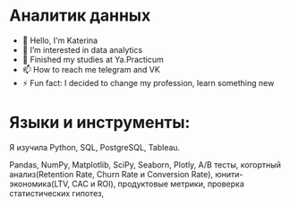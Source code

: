 # Аналитик данных
- 👋  Hello, I'm Katerina
- 👀 I’m interested in data analytics
- 🌱 Finished my studies at Ya.Practicum
- 📫 How to reach me telegram and VK
- ⚡ Fun fact: I decided to change my profession, learn something new

# Языки и инструменты:
Я изучила Python, SQL, PostgreSQL, Tableau. 

Pandas, NumPy, Matplotlib, SciPy, Seaborn, Plotly, A/B тесты, когортный анализ(Retention Rate, Churn Rate и Conversion Rate), юнити-экономика(LTV, CAC и ROI), продуктовые метрики, проверка статистических гипотез, 
